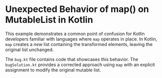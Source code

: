 # Unexpected Behavior of map() on MutableList in Kotlin

This example demonstrates a common point of confusion for Kotlin developers familiar with languages where `map` operates in place.  In Kotlin, `map` creates a *new* list containing the transformed elements, leaving the original list unchanged.

The `bug.kt` file contains code that showcases this behavior.  The `bugSolution.kt` provides a corrected approach using `map` with an explicit assignment to modify the original mutable list. 